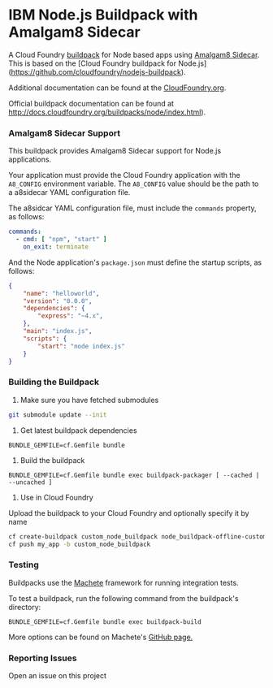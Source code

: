 # IBM Node.js Buildpack with Amalgam8 Sidecar

A Cloud Foundry [buildpack](http://docs.cloudfoundry.org/buildpacks/) for Node based apps using [Amalgam8 Sidecar](https://www.amalgam8.io/docs/sidecar.html). This is based on the [Cloud Foundry buildpack for Node.js] (https://github.com/cloudfoundry/nodejs-buildpack).

Additional documentation can be found at the [CloudFoundry.org](http://docs.cloudfoundry.org/buildpacks/node/index.html).

Official buildpack documentation can be found at http://docs.cloudfoundry.org/buildpacks/node/index.html).

### Amalgam8 Sidecar Support
This buildpack provides Amalgam8 Sidecar support for Node.js applications.

Your application must provide the Cloud Foundry application with the `A8_CONFIG` environment variable.  The `A8_CONFIG` value should be the path to a a8sidecar YAML configuration file.

The a8sidcar YAML configuration file, must include the `commands` property, as follows:

```yaml
commands:
  - cmd: [ "npm", "start" ]
    on_exit: terminate

```

And the Node application's `package.json` must define the startup scripts, as follows:

```json
{
    "name": "helloworld",
    "version": "0.0.0",
    "dependencies": {
        "express": "~4.x",
    },
    "main": "index.js",
    "scripts": {
        "start": "node index.js"
    }
}
```

### Building the Buildpack

1. Make sure you have fetched submodules

  ```bash
  git submodule update --init
  ```

1. Get latest buildpack dependencies

  ```shell
  BUNDLE_GEMFILE=cf.Gemfile bundle
  ```

1. Build the buildpack

  ```shell
  BUNDLE_GEMFILE=cf.Gemfile bundle exec buildpack-packager [ --cached | --uncached ]
  ```

1. Use in Cloud Foundry

  Upload the buildpack to your Cloud Foundry and optionally specify it by name

  ```bash
  cf create-buildpack custom_node_buildpack node_buildpack-offline-custom.zip 1
  cf push my_app -b custom_node_buildpack
  ```

### Testing
Buildpacks use the [Machete](https://github.com/cloudfoundry/machete) framework for running integration tests.

To test a buildpack, run the following command from the buildpack's directory:

```
BUNDLE_GEMFILE=cf.Gemfile bundle exec buildpack-build
```

More options can be found on Machete's [GitHub page.](https://github.com/cloudfoundry/machete)


### Reporting Issues
Open an issue on this project
